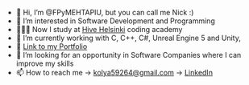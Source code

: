 - 👋 Hi, I’m @FPyMEHTAPIU, but you can call me Nick :)
- 👀 I’m interested in Software Development and Programming
- 👨🏻‍💻 Now I study at <a href="https://www.hive.fi/en/">Hive Helsinki</a> coding academy
- 🌱 I’m currently working with C, C++, C#, Unreal Engine 5 and Unity,
- 💼 <a href="https://gameportfolio.notion.site/Mykola-Saveliev-77f10c779fda4d84a664539c9e0d54ac?pvs=4">Link to my Portfolio</a>
- 💞️ I’m looking for an opportunity in Software Companies where I can improve my skills
- 📫 How to reach me -> kolya59264@gmail.com -> <a href="https://linkedin.com/in/mykolasaveliev">LinkedIn</a>

<!---
FPyMEHTAPIU/FPyMEHTAPIU is a ✨ special ✨ repository because its `README.md` (this file) appears on your GitHub profile.
You can click the Preview link to take a look at your changes.
--->
